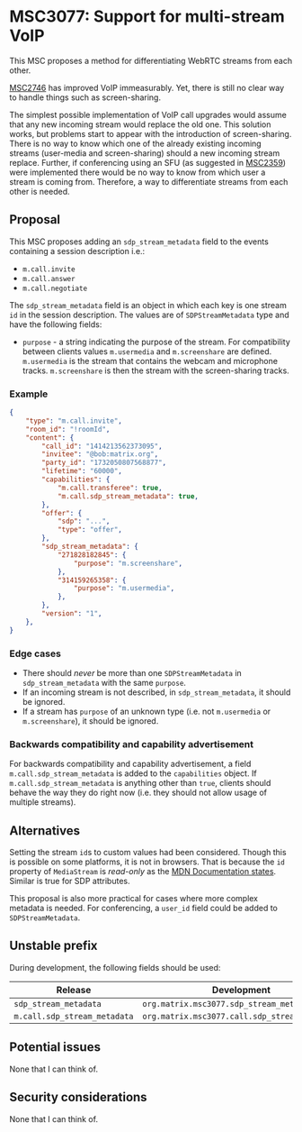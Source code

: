 # MSC3077: Support for multi-stream VoIP

This MSC proposes a method for differentiating WebRTC streams from each other.

[MSC2746](https://github.com/matrix-org/matrix-doc/pull/2746) has improved VoIP
immeasurably. Yet, there is still no clear way to handle things such as
screen-sharing.

The simplest possible implementation of VoIP call upgrades would assume that any
new incoming stream would replace the old one. This solution works, but problems
start to appear with the introduction of screen-sharing. There is no way to know
which one of the already existing incoming streams (user-media and
screen-sharing) should a new incoming stream replace. Further, if conferencing
using an SFU (as suggested in
[MSC2359](https://github.com/matrix-org/matrix-doc/pull/2359)) were implemented
there would be no way to know from which user a stream is coming from.
Therefore, a way to differentiate streams from each other is needed.

## Proposal

This MSC proposes adding an `sdp_stream_metadata` field to the events containing
a session description i.e.:

+ `m.call.invite`
+ `m.call.answer`
+ `m.call.negotiate`

The `sdp_stream_metadata` field is an object in which each key is one stream
`id` in the session description. The values are of `SDPStreamMetadata` type and
have the following fields:

+ `purpose` - a string indicating the purpose of the stream. For compatibility
  between clients values `m.usermedia` and `m.screenshare` are defined.
  `m.usermedia` is the stream that contains the webcam and microphone tracks.
  `m.screenshare` is then the stream with the screen-sharing tracks.

### Example

```JSON
{
    "type": "m.call.invite",
    "room_id": "!roomId",
    "content": {
        "call_id": "1414213562373095",
        "invitee": "@bob:matrix.org",
        "party_id": "1732050807568877",
        "lifetime": "60000",
        "capabilities": {
            "m.call.transferee": true,
            "m.call.sdp_stream_metadata": true,
        },
        "offer": {
            "sdp": "...",
            "type": "offer",
        },
        "sdp_stream_metadata": {
            "271828182845": {
                "purpose": "m.screenshare",
            },
            "314159265358": {
                "purpose": "m.usermedia",
            },
        },
        "version": "1",
    },
}
```

### Edge cases

+ There should _never_ be more than one `SDPStreamMetadata` in
  `sdp_stream_metadata` with the same `purpose`.
+ If an incoming stream is not described, in `sdp_stream_metadata`, it should be
  ignored.
+ If a stream has `purpose` of an unknown type (i.e. not `m.usermedia` or
  `m.screenshare`), it should be ignored.

### Backwards compatibility and capability advertisement

For backwards compatibility and capability advertisement, a field
`m.call.sdp_stream_metadata` is added to the `capabilities` object. If
`m.call.sdp_stream_metadata` is anything other than `true`, clients should
behave the way they do right now (i.e. they should not allow usage of multiple
streams).

## Alternatives

Setting the stream `id`s to custom values had been considered. Though this is
possible on some platforms, it is not in browsers. That is because the `id`
property of `MediaStream` is _read-only_ as the [MDN Documentation
states](https://developer.mozilla.org/en-US/docs/Web/API/MediaStream/id).
Similar is true for SDP attributes.

This proposal is also more practical for cases where more complex metadata is
needed. For conferencing, a `user_id` field could be added to
`SDPStreamMetadata`.

## Unstable prefix

During development, the following fields should be used:

|Release                     |Development                                    |
|----------------------------|-----------------------------------------------|
|`sdp_stream_metadata`       |`org.matrix.msc3077.sdp_stream_metadata`       |
|`m.call.sdp_stream_metadata`|`org.matrix.msc3077.call.sdp_stream_metadata`|

## Potential issues

None that I can think of.

## Security considerations

None that I can think of.

